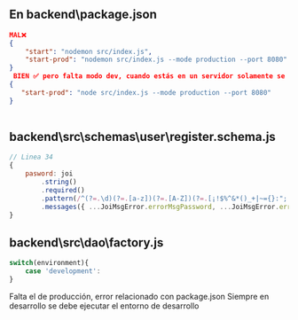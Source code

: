 ## En backend\package.json
```json
MAL❌
{
    "start": "nodemon src/index.js",
    "start-prod": "nodemon src/index.js --mode production --port 8080"
}
 BIEN ✅ pero falta modo dev, cuando estás en un servidor solamente se debería ejecutar start-prod, no en desarrollo
{
   "start-prod": "node src/index.js --mode production --port 8080"
}
    
```

## backend\src\schemas\user\register.schema.js

```js
// Linea 34
{
    pasword: joi
        .string()
        .required()
        .pattern(/^(?=.\d)(?=.[a-z])(?=.[A-Z])(?=.[¡!$%^&*()_+|~={}:";'<>¿?,.#])[a-zA-Z0-9¡!$%^&*()_+|~={}:";'<>¿?,.#].{8,}$/)
        .messages({ ...JoiMsgError.errorMsgPassword, ...JoiMsgError.errorMessage }),
}
```

## backend\src\dao\factory.js
```js
switch(environment){
    case 'development':
}
```

Falta el de producción, error relacionado con package.json
Siempre en desarrollo se debe ejecutar el entorno de desarrollo